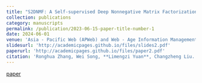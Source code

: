 ```yaml
---
title: "S2DNMF: A Self-supervised Deep Nonnegative Matrix Factorization Recommendation Model Incorporating Deep Latent Features of Network Structure."
collection: publications
category: manuscripts
permalink: /publication/2023-06-15-paper-title-number-1
date: 2024-06-01
venue: 'Asia - Pacific Web (APWeb) and Web - Age Information Management (WAIM) Joint International Conference on Web and Big Data (pp. 161 - 176). Singapore: Springer Nature Singapore.'
slidesurl: 'http://academicpages.github.io/files/slides2.pdf'
paperurl: 'http://academicpages.github.io/files/paper2.pdf'
citation: 'Ronghua Zhang, Wei Song, **Limengzi Yuan**, Changzheng Liu. Equally contributed'
---
```


[paper](https://www.baidu.com)

